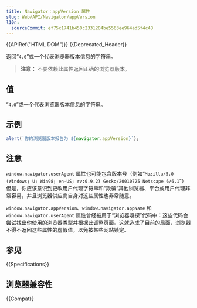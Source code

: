 ```yaml
---
title: Navigator：appVersion 属性
slug: Web/API/Navigator/appVersion
l10n:
  sourceCommit: ef75c1741b450c2331204be5563ee964ad5f4c48
---
```


{{APIRef("HTML DOM")}} {{Deprecated_Header}}

返回“`4.0`”或一个代表浏览器版本信息的字符串。

> **注意：** 不要依赖此属性返回正确的浏览器版本。

## 值

“`4.0`”或一个代表浏览器版本信息的字符串。

## 示例

```js
alert(`你的浏览器版本报告为 ${navigator.appVersion}`);
```

## 注意

`window.navigator.userAgent` 属性也可能包含版本号（例如“`Mozilla/5.0 (Windows; U; Win98; en-US; rv:0.9.2) Gecko/20010725 Netscape 6/6.1`”）但是，你应该意识到更改用户代理字符串和“欺骗”其他浏览器、平台或用户代理非常容易，并且浏览器供应商自身对这些属性也非常随意。

`window.navigator.appVersion`、`window.navigator.appName` 和 `window.navigator.userAgent` 属性曾经被用于“浏览器嗅探”代码中：这些代码会尝试找出你使用的浏览器类型并根据此调整页面。这就造成了目前的局面，浏览器不得不返回这些属性的虚假值，以免被某些网站锁定。

## 参见

{{Specifications}}

## 浏览器兼容性

{{Compat}}
